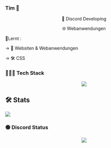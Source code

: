 ### Tim 👋

<div align="center">
🤖 Discord Developing

🌐 Webanwendungen

</div>

📝Lernt :

-> 🔗 Websiten & Webanwendungen 

-> 🛠️ CSS


### 👨🏻‍💻 Tech Stack

<p align="center">
  <img src="https://skillicons.dev/icons?i=discordjs,nodejs,js,html,git,github,vscode&theme=light" />
</p>


## 🛠️ Stats
![](https://github-readme-stats.vercel.app/api?username=timwlm&show_icons=true&theme=dracula)



### 🟢 Discord Status

<div align="center">
  <img src="https://discord.c99.nl/widget/theme-4/917507801482416179.png" />
</div>


